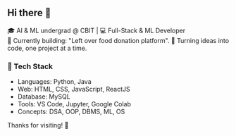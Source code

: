 ## Hi there 👋

<!--
**swetha630/swetha630** is a ✨ _special_ ✨ repository because its `README.md` (this file) appears on your GitHub profile.

Here are some ideas to get you started:

- 🔭 I’m currently working on ...
- 🌱 I’m currently learning ...
- 👯 I’m looking to collaborate on ...
- 🤔 I’m looking for help with ...
- 💬 Ask me about ...
- 📫 How to reach me: ...
- 😄 Pronouns: ...
- ⚡ Fun fact: ...
-->

🎓 AI & ML undergrad @ CBIT | 💻 Full-Stack & ML Developer  
🔭 Currently building: "Left over food donation platform".
🎯 Turning ideas into code, one project at a time.

### 🔧 Tech Stack
- Languages: Python, Java
- Web: HTML, CSS, JavaScript, ReactJS
- Database: MySQL
- Tools: VS Code, Jupyter, Google Colab
- Concepts: DSA, OOP, DBMS, ML, OS

Thanks for visiting! 🌟
